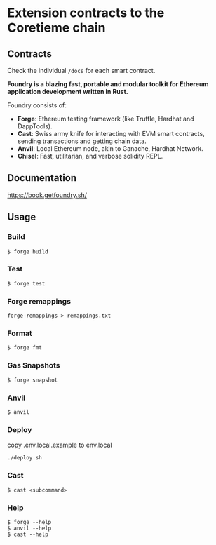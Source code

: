 # Extension contracts to the Coretieme chain

## Contracts
Check the individual `/docs` for each smart contract.

**Foundry is a blazing fast, portable and modular toolkit for Ethereum application development written in Rust.**

Foundry consists of:

-   **Forge**: Ethereum testing framework (like Truffle, Hardhat and DappTools).
-   **Cast**: Swiss army knife for interacting with EVM smart contracts, sending transactions and getting chain data.
-   **Anvil**: Local Ethereum node, akin to Ganache, Hardhat Network.
-   **Chisel**: Fast, utilitarian, and verbose solidity REPL.

## Documentation

https://book.getfoundry.sh/

## Usage

### Build

```shell
$ forge build
```

### Test

```shell
$ forge test
```

### Forge remappings

```
forge remappings > remappings.txt
```

### Format

```shell
$ forge fmt
```

### Gas Snapshots

```shell
$ forge snapshot
```

### Anvil

```shell
$ anvil
```

### Deploy
copy .env.local.example to env.local

```shell
./deploy.sh
```

### Cast

```shell
$ cast <subcommand>
```

### Help

```shell
$ forge --help
$ anvil --help
$ cast --help
```

